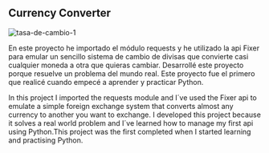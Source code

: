 ## Currency Converter

![tasa-de-cambio-1](https://github.com/ADRIDEV2024/CurrencyConverter/assets/163412333/e71f5878-f3b7-4153-8151-ac921832bd2d)

En este proyecto he importado el módulo requests y he utilizado la api Fixer para emular un sencillo sistema de cambio de divisas que convierte casi cualquier moneda a otra que quieras cambiar. Desarrollé este proyecto porque resuelve un problema del mundo real. Este proyecto fue el primero que realicé cuando empecé a aprender y practicar Python.

In this project I imported the requests module and I´ve used the Fixer api to emulate a simple foreign exchange system that converts almost any currency to another you want to exchange. I developed this project because it solves a real world problem and I´ve learned how to manage my first api using Python.This project was the first completed when I started learning and practising Python.
